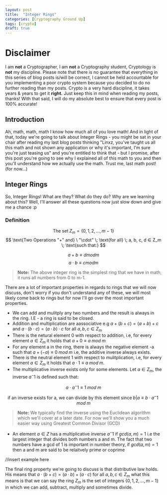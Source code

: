 ```yaml
---
layout: post
title:  "Integer Rings"
categories: [Cryptography Ground Up]
tags: [crypto]
draft: true
---
```


# Disclaimer

I am **not** a Cryptographer, I am **not** a Cryptography student, Cryptology is **not** my discipline. Please note that there is no guarantee that everything in this series of blog posts is/will be correct, I cannot be held accountable for you implementing a poor crypto system because you decided to do no further reading than my posts. Crypto is a very hard discipline, it takes years & years to get it **right.** Just keep this in mind when reading my posts, thanks! With that said, I will do my absolute best to ensure that every post is 100% accurate!

## Introduction

Ah, math, math, math I know how much all of you love math! And in light of that, today we're going to talk about Integer Rings - you might be sat in your chair after reading my last blog posts thinking "Linxz, you've taught us all this math and not shown any application or why it's important, I'm sure you're just teasing us" and you're entitled to think that - but I promise, after this post you're going to see why I explained all of this math to you and then you'll understand how we actually use the math. Trust me, last math post! (for now...)

## Integer Rings

So, Integer Rings! What are they? What do they do? Why are we learning about this? Well, I'll answer all these questions now just slow down and give me a chance :p 

### Definition

$$ \text{The set} \; Z_m = \{0, 1, 2, ..., m-1\} $$
$$ \text{Two Operations "+" and} \ "\cdot" \; \text{for all} \; a, b, c, d ∈ Z_m \; \text{such that:} $$

$$ a + b ≡ d mod m $$
$$ a \cdot b ≡ c mod m $$


 > **Note:** The above integer ring is the simplest ring that we have in math, it runs all numbers from 0 to m-1.

There are a lot of important properties in regards to rings that we will now discuss, don't worry if you don't understand any of these, we will most likely come back to rings but for now I'll go over the most important properties.

- We can add and mulitply any two numbers and the result is always in the ring. I.E - a ring is said to be closed.
- Addition and multiplication are aassociative e.g $a + (b + c) = (a + b) + c$ and $a \cdot (b \cdot c) = (a \cdot b) \cdot c$ for all $a, b, c ∈ Z_m$
- There is the netural element 0 with respect to addition, i.e, for every element $a ∈ Z_m$ it holds that $a + 0 ≡ a \; mod \; m$
- For any element a in the ring, there is always the negative element -a such that $a + (-a) ≡ 0 \; mod \; m$ i.e, the additive inverse always exists.
- There is the neutral element 1 with respect to mulitplication, i.e, for every element $a ∈ Z_m$ it holds that $a \cdot 1 ≡ a \; mod \; m$.
- The multiplicative inverse exists only for some elements. Let $a ∈ Z_m$, the inverse $a^-1$ is defined such that:

$$ a \cdot a^-1  ≡ 1 \; mod \; m $$

$$\text{if an inverse exists for a, we can divide by this element since} \; b|a ≡ b \cdot a^-1 \; mod \; m $$

> **Note:** We typically find the inverse using the Euclidean algorithm which we'll cover at a later date. For now we'll show you a much easier way using Greatest Common Divisor (GCD)

- An element $a ∈ Z$ has a multiplicative inverse $a^-1$ if $gcd(a,m) = 1$ i.e the largest integer that divides both numbers $\text{a}$ and $\text{m}$. The fact that two numbers have a gcd of 1 is important in number theory, if $gcd(a,m) = 1$ then $\text{a}$ and $\text{m}$ are said to be relaitvely prime or coprime

//insert example here

The final ring property we're going to discuss is that distributive law holds. His means that $a \cdot (b+c) = (a \cdot b) + (a \cdot c)$ for all $a, b,c ∈ Z_m$ what this means is that we can say the ring $Z_m$ is the set of integers $\{0, 1, 2, ..., m-1\}$ in which we can add, subtract, multiply and sometimes divide.
